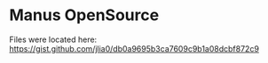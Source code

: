 # Manus OpenSource

Files were located here: https://gist.github.com/jlia0/db0a9695b3ca7609c9b1a08dcbf872c9


